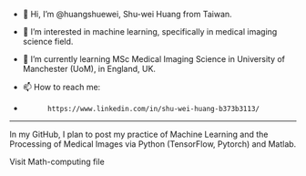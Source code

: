 - 👋 Hi, I’m @huangshuewei, Shu-wei Huang from Taiwan.
- 👀 I’m interested in machine learning, specifically in medical imaging science field.
- 🌱 I’m currently learning MSc Medical Imaging Science in University of Manchester (UoM), in England, UK.

- 📫 How to reach me:
-           https://www.linkedin.com/in/shu-wei-huang-b373b3113/
-----------------------------------------------------------------------------------------------------------
In my GitHub, I plan to post my practice of Machine Learning and the Processing of Medical Images via Python (TensorFlow, Pytorch) and Matlab.

Visit Math-computing file



